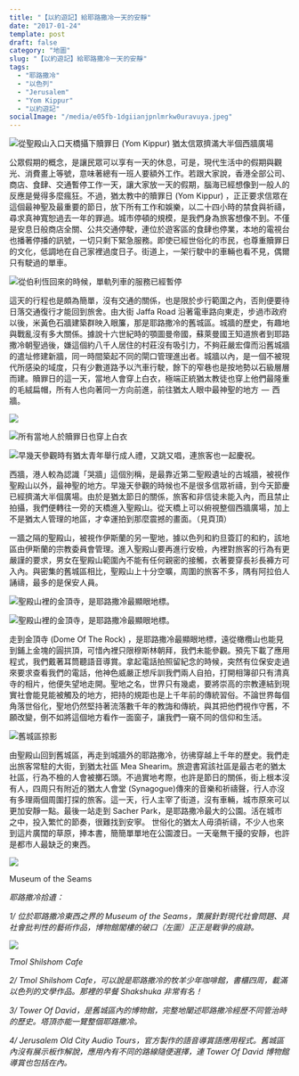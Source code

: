 ```yaml
---
title: "【以約遊記】給耶路撒冷一天的安靜"
date: "2017-01-24"
template: post
draft: false
category: "地圖"
slug: "【以約遊記】給耶路撒冷一天的安靜"
tags:
  - "耶路撒冷"
  - "以色列"
  - "Jerusalem"
  - "Yom Kippur"
  - "以約遊記"
socialImage: "/media/e05fb-1dgiianjpnlmrkw0uravuya.jpeg"
---
```


![從聖殿山入口天橋攝下贖罪日 (Yom Kippur) 猶太信眾擠滿大半個西牆廣場](/media/e05fb-1dgiianjpnlmrkw0uravuya.jpeg)

公眾假期的概念，是讓民眾可以享有一天的休息，可是，現代生活中的假期與觀光、消費畫上等號，意味著總有一班人要額外工作。若跟大家說，香港全部公司、商店、食肆、交通暫停工作一天，讓大家放一天的假期，腦海已經想像到一般人的反應是覺得多麼瘋狂。不過，猶太教中的贖罪日 (Yom Kippur) ，正正要求信眾在這個最神聖及最重要的節日，放下所有工作和娛樂，以二十四小時的禁食與祈禱，尋求真神寬恕過去一年的罪過。城市停頓的規模，是我們身為旅客想像不到。不僅是安息日般商店全關、公共交通停駛，連位於遊客區的食肆也停業，本地的電視台也播著停播的訊號，一切只剩下緊急服務。即使已經世俗化的市民，也尊重贖罪日的文化，低調地在自己家裡過度日子。街道上，一架行駛中的車輛也看不見，偶爾只有駛過的單車。

![從伯利恆回來的時候，單軌列車的服務已經暫停](/media/35e90-1a6yby06f4wz9rmjzfxp5ya.jpeg)

這天的行程也是頗為簡單，沒有交通的關係，也是限於步行範圍之內，否則便要待日落交通復行才能回到旅舍。由大街 Jaffa Road 沿著電車路向東走，步過市政府以後，米黃色石牆建築群映入眼簾，那是耶路撒冷的舊城區。城牆的歷史，有趣地與戰亂沒有多大關係。據說十六世紀時的顎圖曼帝國，蘇萊曼國王知道旅者到耶路撒冷朝聖過後，嫌這個約八千人居住的村莊沒有吸引力，不夠莊嚴宏偉而沿舊城牆的遣址修建新牆，同一時間築起不同的閘口管理進出者。城牆以內，是一個不被現代所感染的域度，只有少數道路予以汽車行駛，餘下的窄巷也是按地勢以石級層層而建。贖罪日的這一天，當地人會穿上白衣，極端正統猶太教徒也穿上他們最隆重的毛絨扁帽，所有人也向著同一方向前進，前往猶太人眼中最神聖的地方  —  西牆。

![](/media/bf923-1giq1vzzxepxjbly5o1u3gw.jpeg)

![所有當地人於贖罪日也穿上白衣](/media/024e0-1d1ahc4hvf69c-j__417vha.jpeg)

![早幾天參觀時有猶太青年舉行成人禮，又跳又唱，連旅客也一起慶祝。](/media/6c993-1nswfu5df0hb-w0f5xdt0ig.jpeg)

西牆，港人較為認識「哭牆」這個別稱，是最靠近第二聖殿遺址的古城牆，被視作聖殿山以外，最神聖的地方。早幾天參觀的時候也不是很多信眾祈禱，到今天節慶已經擠滿大半個廣場。由於是猶太節日的關係，旅客和非信徒未能入內，而且禁止拍攝，我們便轉往一旁的天橋進入聖殿山。從天橋上可以俯視整個西牆廣場，加上不是猶太人管理的地區，才幸運拍到那麼震撼的畫面。（見頁頂）

一牆之隔的聖殿山，被視作伊斯蘭的另一聖地，據以色列和約旦簽訂的和約，該地區由伊斯蘭的宗教委員會管理。進入聖殿山要再進行安檢，內裡對旅客的行為有更嚴謹的要求，男女在聖殿山範圍內不能有任何親密的接觸，衣著要穿長衫長褲方可入內。與密集的舊城區相比，聖殿山上十分空曠，周圍的旅客不多，隅有阿拉伯人誦禱，最多的是保安人員。

![聖殿山裡的金頂寺，是耶路撒冷最顯眼地標。](/media/b31aa-1fam_bnu8wwfio7_nt6krxg.jpeg)

![聖殿山裡的金頂寺，是耶路撒冷最顯眼地標。](/media/d6161-15vdpggwvlskfejfm4lei7a.jpeg)

走到金頂寺 (Dome Of The Rock) ，是耶路撒冷最顯眼地標，遠從橄欖山也能見到鋪上金塊的圓拱頂，可惜內裡只限穆斯林朝拜，我們未能參觀。預先下載了應用程式，我們戴著耳筒聽語音導賞。拿起電話拍照留紀念的時候，突然有位保安走過來要求查看我們的電話，他神色威嚴正想斥訓我們兩人自拍，打開相簿卻只有清真寺的相片，他便失望地走開。聖地之名，世界只有幾處，要將崇高的宗教連結到現實社會能見能被觸及的地方，把持的規距也是上千年前的傳統習俗。不論世界每個角落世俗化，聖地仍然堅持著流落數千年的教誨和傳統，與其把他們視作守舊，不願改變，倒不如將這個地方看作一面窗子，讓我們一窺不同的信仰和生活。

![舊城區掠影](/media/06128-1oyykujnfitm4-0ztby-e2a.jpeg)

由聖殿山回到舊城區，再走到城牆外的耶路撒冷，彷彿穿越上千年的歷史。我們走出旅客常駐的大街，到猶太社區 Mea Shearim。旅遊書寫該社區是最古老的猶太社區，行為不檢的人會被擲石頭。不過實地考際，也許是節日的關係，街上根本沒有人，四周只有附近的猶太人會堂 (Synagogue)傳來的音樂和祈禱聲，行人亦沒有多理兩個周圍打探的旅客。這一天，行人主宰了街道，沒有車輛，城市原來可以更加安靜一點。最後一站走到 Sacher Park，是耶路撒冷最大的公園。活在城市之中，投入繁忙的節奏，很難找到安寧。 世俗化的猶太人毋須祈禱，不少人也來到這片廣闊的草原，捧本書，簡簡單單地在公園渡日。一天毫無干擾的安靜，也許是都市人最缺乏的東西。

![](/media/adcc3-1kshpvpp1lg9bgvrvnzj7xq.jpeg)

Museum of the Seams

_耶路撒冷拾遺：_

_1/ 位於耶路撒冷東西之界的 Museum of the Seams，策展針對現代社會問題、具社會批判性的藝術作品，博物館閣樓的破口（左圖）正正是戰爭的痕跡。_

![](/media/3f888-19hroy0q7p1bmi0b0nbgpxa.jpeg)

_Tmol Shilshom Cafe_

_2/ Tmol Shilshom Cafe，可以說是耶路撒冷的牧羊少年咖啡館，書櫃四周，載滿以色列的文學作品。那裡的早餐 Shakshuka 非常有名！_

_3/ Tower Of David，是舊城區內的博物館，完整地闡述耶路撒冷經歷不同管治時的歷史。塔頂亦能一覽整個耶路撒冷。_

_4/ Jerusalem Old City Audio Tours，官方製作的語音導賞語應用程式。舊城區內沒有展示板作解說，應用內有不同的路線隨便選擇，連 Tower Of David 博物館導賞也包括在內。_
